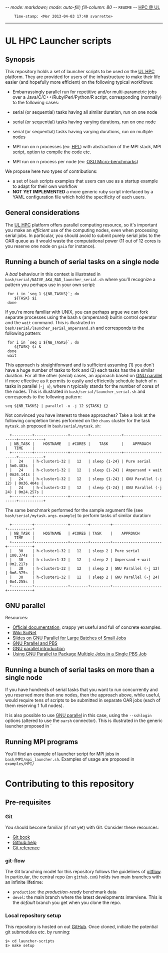 -*- mode: markdown; mode: auto-fill; fill-column: 80 -*-
`README` -- [HPC @ UL](http://hpc.uni.lu)

        Time-stamp: <Mer 2013-04-03 17:40 svarrette>

-------------------

# UL HPC Launcher scripts

## Synopsis

This repository holds a set of launcher scripts to be used on the
[UL HPC](https://hpc.uni.lu) platform. 
They are provided for users of the infrastructure to make their life easier (and
hopefully more efficient) on the following typical workflows: 

* Embarrassingly parallel run for repetitive and/or multi-parametric jobs over a
  Java/C/C++/Ruby/Perl/Python/R script, corresponding (normally) to the
  following cases: 
  
 * serial (or sequential) tasks having all similar duration, run on one node
 * serial (or sequential) tasks having varying durations, run on one node
 * serial (or sequential) tasks having varying durations, run on multiple nodes

* MPI run on n processes (ex: [HPL](https://github.com/ULHPC/tutorials/tree/devel/advanced/HPL)) with abstraction of the MPI stack, MPI script, option to compile the code etc.
* MPI run on n process per node (ex: [OSU Micro-benchmarks](https://github.com/ULHPC/tutorials/tree/devel/advanced/OSU_MicroBenchmarks))

We propose here two types of contributions:

* a set of `bash` scripts examples that users can use as a startup example to
adapt for their own workflow
* **NOT YET IMPLEMENTED** a more generic ruby script interfaced by a YAML
    configuration file which hold the specificity of each users.

## General considerations

The [UL HPC](https://hpc.uni.lu) platform offers parallel computing resource, so
it's important you make an *efficient* use of the computing nodes, even when
processing serial jobs. 
In particular, you should avoid to submit purely serial jobs to the OAR queue as
it would waste the computational power (11 out of 12 cores is you reserve one
node on `gaia` for instance).

## Running a bunch of serial tasks on a single node

A *bad* behaviour in this context is illustrated in
`bash/serial/NAIVE_AKA_BAD_launcher_serial.sh` where you'll recognize a pattern
you perhaps use in your own script: 

     for i in `seq 1 ${NB_TASKS}`; do  
        ${TASK} $i
     done 

If you're more familiar with UNIX, you can perhaps argue we can fork separate
processes using the bash `&` (ampersand) builtin control operator and the `wait`
command. 
This is illustrated in `bash/serial/launcher_serial_ampersand.sh` and
corresponds to the following pattern:

     for i in `seq 1 ${NB_TASKS}`; do  
        ${TASK} $i &
     done 
     wait

This approach is straightforward and is sufficient assuming (1) you don't have a
huge number of tasks to fork and (2) each tasks has the a similar duration. 
For all the other (serial) cases, an approach based on
[GNU parallel](http://www.gnu.org/software/parallel/) if more effective as it
permits to easily and efficiently  schedule batch of n tasks in parallel 
(`-j n`), where n typically stands for the number of cores of the nodes. 
This is illustrated in `bash/serial/launcher_serial.sh` and corresponds to the
following pattern: 

    seq ${NB_TASKS} | parallel -u -j 12 ${TASK} {}


Not convinced you have interest to these approaches? Take a look at the
following completion times performed on the `chaos` cluster for the task
`mytask.sh` proposed in `bash/serial/mytask.sh`: 

      +---------+---------------+--------+--------------+----------------------+-----------+
      | NB_TASK |    HOSTNAME   | #CORES |    TASK      |    APPROACH          |   TIME    | 
      +---------+---------------+--------+--------------+----------------------+-----------+
      |   24    | h-cluster1-32 |   12   | sleep {1-24} | Pure serial          | 5m0.483s  | 
      |   24    | h-cluster1-32 |   12   | sleep {1-24} | Ampersand + wait     | 0m24.141s |
      |   24    | h-cluster1-32 |   12   | sleep {1-24} | GNU Parallel (-j 12) | 0m36.404s |
      |   24    | h-cluster1-32 |   12   | sleep {1-24} | GNU Parallel (-j 24) | 0m24.257s |
      +---------+---------------+--------+--------------+----------------------+-----------+

The same benchmark performed for the sample argument file (see
`bash/serial/mytask.args.example`) to perform tasks of similar duration:

      +---------+---------------+--------+---------+----------------------+-----------+
      | NB_TASK |    HOSTNAME   | #CORES | TASK    |    APPROACH          |   TIME    |
      +---------+---------------+--------+---------+----------------------+-----------+
      |   30    | h-cluster1-32 |   12   | sleep 2 | Pure serial          | 1m0.374s  |
      |   30    | h-cluster1-32 |   12   | sleep 2 | Ampersand + wait     | 0m2.217s  |
      |   30    | h-cluster1-32 |   12   | sleep 2 | GNU Parallel (-j 12) | 0m6.375s  |
      |   30    | h-cluster1-32 |   12   | sleep 2 | GNU Parallel (-j 24) | 0m4.255s  |
      +---------+---------------+--------+---------+----------------------+-----------+


## GNU parallel

Resources: 

* [Official documentation](http://www.gnu.org/software/parallel/man.html),
  crappy yet useful and full of concrete examples. 
* [Wiki SciNet](http://wiki.scinethpc.ca/wiki/index.php/User_Serial)
* [Slides on GNU Parallel for Large Batches of Small Jobs](http://wiki.scinethpc.ca/wiki/images/archive/7/7b/20121114192300!Tech-talk-gnu-parallel.pdf)
* [GNU Parallel and PBS](http://web0.tc.cornell.edu/wiki/index.php?title=Gnu_Parallel)
* [GNU parallel introduction](http://www.admin-magazine.com/HPC/Articles/GNU-Parallel-Multicore-at-the-Command-Line-with-GNU-Parallel)
* [Using GNU Parallel to Package Multiple Jobs in a Single PBS Job](http://www.nas.nasa.gov/hecc/support/kb/Using-GNU-Parallel-to-Package-Multiple-Jobs-in-a-Single-PBS-Job_303.html)

## Running a bunch of serial tasks on more than a single node

If you have hundreds of serial tasks that you want to run concurrently and you
reserved more than one nodes, then the approach above, while useful, would
require tens of scripts to be submitted  in separate OAR jobs (each of them
reserving 1 full nodes). 

It is also possible to use [GNU parallel](http://www.gnu.org/software/parallel/)
in this case, using the `--sshlogin` options (altered to use the `oarsh`
connector). 
This is illustrated in the generic launcher proposed in `



## Running MPI programs

You'll find an example of launcher script for MPI jobs in
`bash/MPI/mpi_launcher.sh`. 
Examples of usage are proposed in `examples/MPI/` 


# Contributing to this repository 

## Pre-requisites

### Git

You should become familiar (if not yet) with Git. Consider these resources:

* [Git book](http://book.git-scm.com/index.html)
* [Github:help](http://help.github.com/mac-set-up-git/)
* [Git reference](http://gitref.org/)

### git-flow

The Git branching model for this repository follows the guidelines of [gitflow](http://nvie.com/posts/a-successful-git-branching-model/).
In particular, the central repo (on `github.com`) holds two main branches with an infinite lifetime:

* `production`: the *production-ready* benchmark data 
* `devel`: the main branch where the latest developments interviene. This is
  the *default* branch you get when you clone the repo.

### Local repository setup

This repository is hosted on out [GitHub](https://github.com/ULHPC/launcher-scripts).
Once cloned, initiate the potential git submodules etc. by running: 

    $> cd launcher-scripts
    $> make setup


